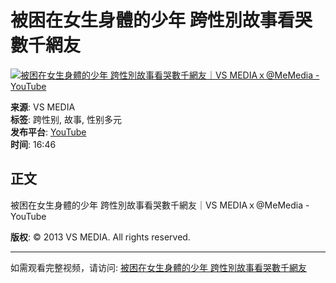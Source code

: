 # 被困在女生身體的少年 跨性別故事看哭數千網友

[![被困在女生身體的少年 跨性別故事看哭數千網友｜VS MEDIAｘ@MeMedia - YouTube](https://img.youtube.com/vi/YOUR_VIDEO_ID/0.jpg)](https://www.youtube.com/watch?v=YOUR_VIDEO_ID)

**来源**: VS MEDIA  
**标签**: 跨性别, 故事, 性别多元  
**发布平台**: [YouTube](https://www.youtube.com/channel/UCiYZw0h6hA5ENlPhTZFTHTA)  
**时间**: 16:46  

## 正文
被困在女生身體的少年 跨性別故事看哭數千網友｜VS MEDIAｘ@MeMedia - YouTube

**版权**: © 2013 VS MEDIA. All rights reserved.

---

如需观看完整视频，请访问: [被困在女生身體的少年 跨性別故事看哭數千網友](https://www.youtube.com/watch?v=YOUR_VIDEO_ID)